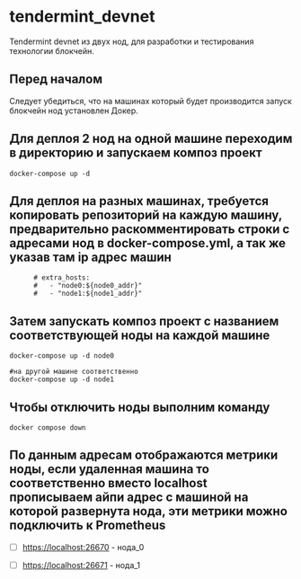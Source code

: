 # tendermint_devnet

Tendermint devnet из двух нод, для разработки и тестирования технологии блокчейн.

## Перед началом

Следует убедиться, что на машинах который будет производится запуск блокчейн нод установлен Докер.

## Для деплоя 2 нод на одной машине переходим в директорию и запускаем композ проект

```
docker-compose up -d
```
## Для деплоя на разных машинах, требуется копировать репозиторий на каждую машину, предварительно раскомментировать строки с адресами нод в docker-compose.yml, а так же указав там ip адрес машин
```
      # extra_hosts:
      #   - "node0:${node0_addr}"
      #   - "node1:${node1_addr}"
```
## Затем запускать композ проект с названием соответствующей ноды на каждой машине
```
docker-compose up -d node0

#на другой машине соответственно
docker-compose up -d node1
```
## Чтобы отключить ноды выполним команду

```
docker compose down

```

## По данным адресам отображаются метрики ноды, если удаленная машина то соответственно вместо localhost прописываем айпи адрес с машиной на которой развернута нода, эти метрики можно подключить к Prometheus

- [ ] [https://localhost:26670](https://localhost:26670) - нода_0
- [ ] [https://localhost:26671](https://localhost:26671) - нода_1



